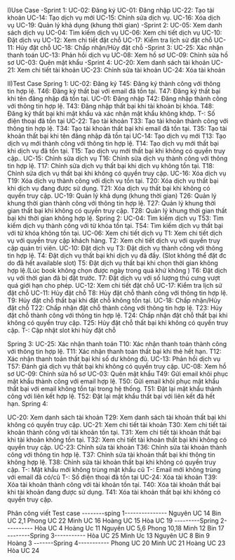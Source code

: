 I)Use Case
-Sprint 1:
UC-02: Đăng ký
UC-01: Đăng nhập
UC-22: Tạo tài khoản
UC-14: Tạo dịch vụ mới
UC-15: Chỉnh sửa dịch vụ.
UC-16: Xóa dịch vụ
UC-19: Quản lý khả dụng (khung thời gian)
-Sprint 2:
UC-05: Xem danh sách dịch vụ
UC-04: Tìm kiếm dịch vụ
UC-06: Xem chi tiết dịch vụ
UC-10: Đặt dịch vụ
UC-12: Xem chi tiết đặt chỗ
UC-17: Kiểm tra lịch sử đặt chỗ
UC-11: Hủy đặt chỗ
UC-18: Chấp nhận/Hủy đặt chỗ
-Sprint 3:
UC-25: Xác nhận thanh toán
UC-13: Phản hồi dịch vụ
UC-08: Xem hồ sơ
UC-09: Chỉnh sửa hồ sơ
UC-03: Quên mật khẩu
-Sprint 4:
UC-20: Xem danh sách tài khoản
UC-21: Xem chi tiết tài khoản
UC-23: Chỉnh sửa tài khoản
UC-24: Xóa tài khoản

II)Test Case
Spring 1:
UC-02: Đăng ký
T45: Đăng ký thành công với thông tin hợp lệ.
T46: Đăng ký thất bại với email đã tồn tại.
T47: Đăng ký thất bại khi tên đăng nhập đã tồn tại.
UC-01: Đăng nhập
T42: Đăng nhập thành công với thông tin hợp lệ.
T43: Đăng nhập thất bại khi tài khoản bị khóa.
T48: Đăng ký thất bại khi mật khẩu và xác nhận mật khẩu không khớp.
T-: Số điện thoại đã tồn tại
UC-22: Tạo tài khoản
T33: Tạo tài khoản thành công với thông tin hợp lệ.
T34: Tạo tài khoản thất bại khi email đã tồn tại.
T35: Tạo tài khoản thất bại khi tên đăng nhập đã tồn tại
UC-14: Tạo dịch vụ mới
T13: Tạo dịch vụ mới thành công với thông tin hợp lệ.
T14: Tạo dịch vụ mới thất bại khi dịch vụ đã tồn tại.
T15: Tạo dịch vụ mới thất bại khi không có quyền truy cập..
UC-15: Chỉnh sửa dịch vụ
T16: Chỉnh sửa dịch vụ thành công với thông tin hợp lệ.
T17: Chỉnh sửa dịch vụ thất bại khi dịch vụ không tồn tại.
T18: Chỉnh sửa dịch vụ thất bại khi không có quyền truy cập.
UC-16: Xóa dịch vụ
T19: Xóa dịch vụ thành công với dịch vụ tồn tại.
T20: Xóa dịch vụ thất bại khi dịch vụ đang được sử dụng.
T21: Xóa dịch vụ thất bại khi không có quyền truy cập.
UC-19: Quản lý khả dụng (khung thời gian)
T26: Quản lý khung thời gian thành công với thông tin hợp lệ.
T27: Quản lý khung thời gian thất bại khi không có quyền truy cập.
T28: Quản lý khung thời gian thất bại khi thời gian không hợp lệ.
Spring 2:
UC-04: Tìm kiếm dịch vụ
T53: Tìm kiếm dịch vụ thành công với từ khóa tồn tại.
T54: Tìm kiếm dịch vụ thất bại với từ khóa không tồn tại.
UC-06: Xem chi tiết dịch vụ
T1: Xem chi tiết dịch vụ với quyền truy cập khách hàng.
T2: Xem chi tiết dịch vụ với quyền truy cập quản trị viên.
UC-10: Đặt dịch vụ
T3: Đặt dịch vụ thành công với thông tin hợp lệ.
T4: Đặt dịch vụ thất bại khi dịch vụ đã đầy. (Slot không thể đặt đc do đã hết available slot)
T5: Đặt dịch vụ thất bại khi chọn thời gian không hợp lệ.(Lúc book không chọn được ngày trong quá khứ không )
T6: Đặt dịch vụ với thời gian đã bị đặt trước.
T7: Đặt dịch vụ với số lượng thú cưng vượt quá giới hạn cho phép.
UC-12: Xem chi tiết đặt chỗ
UC-17: Kiểm tra lịch sử đặt chỗ
UC-11: Hủy đặt chỗ
T8: Hủy đặt chỗ thành công với thông tin hợp lệ.
T9: Hủy đặt chỗ thất bại khi đặt chỗ không tồn tại.
UC-18: Chấp nhận/Hủy đặt chỗ
T22: Chấp nhận đặt chỗ thành công với thông tin hợp lệ.
T23: Hủy đặt chỗ thành công với thông tin hợp lệ.
T24: Chấp nhận đặt chỗ thất bại khi không có quyền truy cập.
T25: Hủy đặt chỗ thất bại khi không có quyền truy cập.
T-: Cập nhật slot khi hủy đặt chỗ

Spring 3:
UC-25: Xác nhận thanh toán
T10: Xác nhận thanh toán thành công với thông tin hợp lệ.
T11: Xác nhận thanh toán thất bại khi thẻ hết hạn.
T12: Xác nhận thanh toán thất bại khi số dư không đủ.
UC-13: Phản hồi dịch vụ
T57: Đánh giá dịch vụ thất bại khi không có quyền truy cập.
UC-08: Xem hồ sơ
UC-09: Chỉnh sửa hồ sơ
UC-03: Quên mật khẩu
T49: Gửi email khôi phục mật khẩu thành công với email hợp lệ.
T50: Gửi email khôi phục mật khẩu thất bại với email không tồn tại trong hệ thống.
T51: Đặt lại mật khẩu thành công với liên kết hợp lệ.
T52: Đặt lại mật khẩu thất bại với liên kết đã hết hạn.
Spring 4:

UC-20: Xem danh sách tài khoản
T29: Xem danh sách tài khoản thất bại khi không có quyền truy cập.
UC-21: Xem chi tiết tài khoản
T30: Xem chi tiết tài khoản thành công với tài khoản tồn tại.
T31: Xem chi tiết tài khoản thất bại khi tài khoản không tồn tại.
T32: Xem chi tiết tài khoản thất bại khi không có quyền truy cập.
UC-23: Chỉnh sửa tài khoản
T36: Chỉnh sửa tài khoản thành công với thông tin hợp lệ.
T37: Chỉnh sửa tài khoản thất bại khi thông tin không hợp lệ.
T38: Chỉnh sửa tài khoản thất bại khi không có quyền truy cập.
T-: Mật khẩu mới không trùng mật khẩu cũ
T-: Email mới không trùng với email đã có/cũ
T-: Số điện thoại đã tồn tại
UC-24: Xóa tài khoản
T39: Xóa tài khoản thành công với tài khoản tồn tại.
T40: Xóa tài khoản thất bại khi tài khoản đang được sử dụng.
T41: Xóa tài khoản thất bại khi không có quyền truy cập.

Phân công viết Test case
--------sping 1---------------
Nguyên UC 14
Bin UC 2,1
Phong UC 22
Minh UC 16
Hoàng UC 15
Hòa UC 19
---------Spring 2----------
Hòa UC 4
Hoàng Uc 11
Nguyên UC 5,6
Phong 10,18
Minh 12
Bin 17
--------Spring 3-----------
Hòa UC 25
Minh Uc 13
Nguyên UC 8
Bin 9
Hoàng 3
-------Spring 4-----------
Phong UC 20
Minh UC 21
Hoàng UC 23
Hòa UC 24



